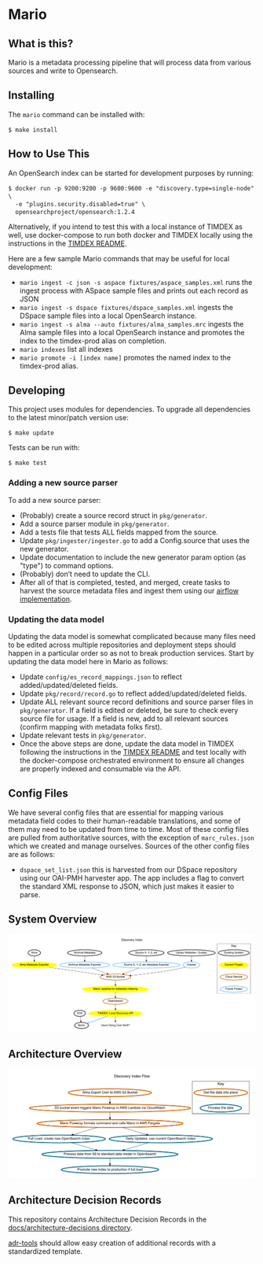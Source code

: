 # Mario

## What is this?

Mario is a metadata processing pipeline that will process data from various
sources and write to Opensearch.

## Installing

The `mario` command can be installed with:

```
$ make install
```

## How to Use This

An OpenSearch index can be started for development purposes by running:

```
$ docker run -p 9200:9200 -p 9600:9600 -e "discovery.type=single-node" \
  -e "plugins.security.disabled=true" \
  opensearchproject/opensearch:1.2.4
```

Alternatively, if you intend to test this with a local instance of TIMDEX
as well, use docker-compose to run both docker and TIMDEX locally using the
instructions in the [TIMDEX README](https://github.com/MITLibraries/timdex/blob/master/README.md#docker-compose-orchestrated-local-environment).

Here are a few sample Mario commands that may be useful for local development:
- `mario ingest -c json -s aspace fixtures/aspace_samples.xml`
  runs the ingest process with ASpace sample files and prints out each record
  as JSON
- `mario ingest -s dspace fixtures/dspace_samples.xml` ingests the
  DSpace sample files into a local OpenSearch instance.
- `mario ingest -s alma --auto fixtures/alma_samples.mrc` ingests the
  Alma sample files into a local OpenSearch instance and promotes the
  index to the timdex-prod alias on completion.
- `mario indexes` list all indexes
- `mario promote -i [index name]` promotes the named index to the
  timdex-prod alias.

## Developing

This project uses modules for dependencies. To upgrade all dependencies to the latest minor/patch version use:

```
$ make update
```

Tests can be run with:

```
$ make test
```

### Adding a new source parser
To add a new source parser:
- (Probably) create a source record struct in `pkg/generator`.
- Add a source parser module in `pkg/generator`.
- Add a tests file that tests ALL fields mapped from the source.
- Update `pkg/ingester/ingester.go` to add a Config.source that uses the new
  generator.
- Update documentation to include the new generator param option (as "type") to
  command options.
- (Probably) don’t need to update the CLI.
- After all of that is completed, tested, and merged, create tasks to harvest
  the source metadata files and ingest them using our [airflow implementation](https://github.com/MITLibraries/workflow).

### Updating the data model
Updating the data model is somewhat complicated because many files need to be
edited across multiple repositories and deployment steps should happen in a
particular order so as not to break production services. Start by updating the data model here in Mario as follows:
- Update `config/es_record_mappings.json` to reflect added/updated/deleted
  fields.
- Update `pkg/record/record.go` to reflect added/updated/deleted fields.
- Update ALL relevant source record definitions and source parser files in
  `pkg/generator`. If a field is edited or deleted, be sure to check every
  source file for usage. If a field is new, add to all relevant sources
  (confirm mapping with metadata folks first).
- Update relevant tests in `pkg/generator`.
- Once the above steps are done, update the data model in TIMDEX following the
  instructions in the [TIMDEX README](https://github.com/MITLibraries/timdex/blob/master/README.md) and test locally with the docker-compose
  orchestrated environment to ensure all changes are properly indexed and
  consumable via the API.

## Config Files
We have several config files that are essential for mapping various metadata
field codes to their human-readable translations, and some of them may need to
be updated from time to time. Most of these config files are pulled from
authoritative sources, with the exception of `marc_rules.json` which we created
and manage ourselves. Sources of the other config files are as follows:

- `dspace_set_list.json` this is harvested from our DSpace repository using our
  OAI-PMH harvester app. The app includes a flag to convert the standard XML
  response to JSON, which just makes it easier to parse.

## System Overview
![alt text](docs/charts/dip_overview.png "Mario system overview chart")

## Architecture Overview
![alt text](docs/charts/dip_architecture.png "Mario system overview chart")

## Architecture Decision Records

This repository contains Architecture Decision Records in the
[docs/architecture-decisions directory](docs/architecture-decisions).

[adr-tools](https://github.com/npryce/adr-tools) should allow easy creation of
additional records with a standardized template.
